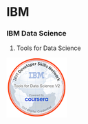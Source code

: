 # IBM 


### IBM Data Science



1. Tools for Data Science


![IBM Tools for Data Science](https://github.com/JulioSilva123/Escolaridade/blob/8893e10a1337341347b7f7b7dd40f4fcd3158053/resources/tools-for-data-science-v2.png)



